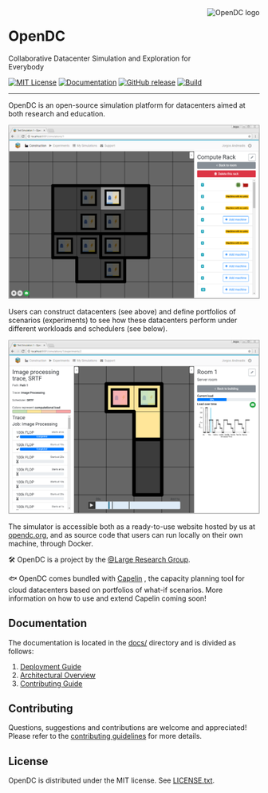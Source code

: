 <a href="https://opendc.org/">
    <img src="https://opendc.org/img/logo.png" alt="OpenDC logo" title="OpenDC" align="right" height="100" />
</a>

# OpenDC

Collaborative Datacenter Simulation and Exploration for Everybody

[![MIT License](https://img.shields.io/badge/License-MIT-green.svg)](/LICENSE.txt)
[![Documentation](https://img.shields.io/badge/docs-master-green.svg)](./docs)
[![GitHub release](https://img.shields.io/github/release/atlarge-research/opendc)](https://github.com/atlarge-research/opendc/releases)
[![Build](https://github.com/atlarge-research/opendc/actions/workflows/build-simulator.yml/badge.svg)](https://github.com/atlarge-research/opendc/actions/workflows/build-simulator.yml)

-----

OpenDC is an open-source simulation platform for datacenters aimed at both research and education.

![Datacenter construction in OpenDC](docs/images/opendc-frontend-construction.png)

Users can construct datacenters (see above) and define portfolios of scenarios (experiments) to see how these
datacenters perform under different workloads and schedulers (see below).

![Datacenter simulation in OpenDC](docs/images/opendc-frontend-simulation.png)

The simulator is accessible both as a ready-to-use website hosted by us at [opendc.org](https://opendc.org), and as
source code that users can run locally on their own machine, through Docker.

🛠 OpenDC is a project by the [@Large Research Group](https://atlarge-research.com).

🐟 OpenDC comes bundled
with [Capelin](https://repository.tudelft.nl/islandora/object/uuid:d6d50861-86a3-4dd3-a13f-42d84db7af66?collection=education)
, the capacity planning tool for cloud datacenters based on portfolios of what-if scenarios. More information on how to
use and extend Capelin coming soon!

## Documentation

The documentation is located in the [docs/](docs) directory and is divided as follows:

1. [Deployment Guide](docs/deploy.md)
1. [Architectural Overview](docs/architecture.md)
1. [Contributing Guide](CONTRIBUTING.md)

## Contributing

Questions, suggestions and contributions are welcome and appreciated!
Please refer to the [contributing guidelines](CONTRIBUTING.md) for more details.

## License

OpenDC is distributed under the MIT license. See [LICENSE.txt](/LICENSE.txt).
